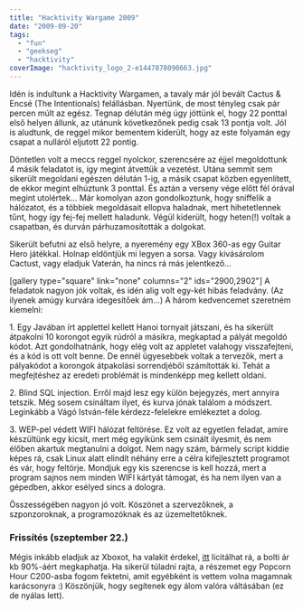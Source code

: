 ```yaml
---
title: "Hacktivity Wargame 2009"
date: "2009-09-20"
tags: 
  - "fun"
  - "geekseg"
  - "hacktivity"
coverImage: "hacktivity_logo_2-e1447878090663.jpg"
---
```


Idén is indultunk a Hacktivity Wargamen, a tavaly már jól bevált Cactus & Encsé (The Intentionals) felállásban. Nyertünk, de most tényleg csak pár percen múlt az egész. Tegnap délután még úgy jöttünk el, hogy 22 ponttal első helyen állunk, az utánunk következőnek pedig csak 13 pontja volt. Jól is aludtunk, de reggel mikor bementem kiderült, hogy az este folyamán egy csapat a nulláról eljutott 22 pontig.

Döntetlen volt a meccs reggel nyolckor, szerencsére az éjjel megoldottunk 4 másik feladatot is, így megint átvettük a vezetést. Utána semmit sem sikerült megoldani egészen délután 1-ig, a másik csapat közben egyenlített, de ekkor megint elhúztunk 3 ponttal. És aztán a verseny vége előtt fél órával megint utolértek... Már komolyan azon gondolkoztunk, hogy sniffelik a hálózatot, és a többiek megoldásait ellopva haladnak, mert hihetetlennek tűnt, hogy így fej-fej mellett haladunk. Végül kiderült, hogy heten(!) voltak a csapatban, és durván párhuzamosították a dolgokat.

Sikerült befutni az első helyre, a nyeremény egy XBox 360-as egy Guitar Hero játékkal. Holnap eldöntjük mi legyen a sorsa. Vagy kivásárolom Cactust, vagy eladjuk Vaterán, ha nincs rá más jelentkező...

\[gallery type="square" link="none" columns="2" ids="2900,2902"\] A feladatok nagyon jók voltak, és idén alig volt egy-két hibás feladvány. (Az ilyenek amúgy kurvára idegesítőek ám...) A három kedvencemet szeretném kiemelni:

1\. Egy Javában írt applettel kellett Hanoi tornyait játszani, és ha sikerült átpakolni 10 korongot egyik rúdról a másikra, megkaptad a pályát megoldó kódot. Azt gondolhatnánk, hogy elég volt az appletet valahogy visszafejteni, és a kód is ott volt benne. De ennél ügyesebbek voltak a tervezők, mert a pályakódot a korongok átpakolási sorrendjéből számították ki. Tehát a megfejtéshez az eredeti problémát is mindenképp meg kellett oldani.

2\. Blind SQL injection. Erről majd lesz egy külön bejegyzés, mert annyira tetszik. Még sosem csináltam ilyet, és kurva jónak találom a módszert. Leginkább a Vágó István-féle kérdezz-felelekre emlékeztet a dolog.

3\. WEP-pel védett WIFI hálózat feltörése. Ez volt az egyetlen feladat, amire készültünk egy kicsit, mert még egyikünk sem csinált ilyesmit, és nem élőben akartuk megtanulni a dolgot. Nem nagy szám, bármely script kiddie képes rá, csak Linux alatt elindít néhány erre a célra kifejlesztett programot és vár, hogy feltörje. Mondjuk egy kis szerencse is kell hozzá, mert a program sajnos nem minden WIFI kártyát támogat, és ha nem ilyen van a gépedben, akkor esélyed sincs a dologra.

Összességében nagyon jó volt. Köszönet a szervezőknek, a szponzoroknak, a programozóknak és az üzemeltetőknek.

### Frissítés (szeptember 22.)

Mégis inkább eladjuk az Xboxot, ha valakit érdekel, [itt](http://www.vatera.hu/uj_xbox_360_arcade_guitar_hero_metallica_153654359.html) licitálhat rá, a bolti ár kb 90%-áért megkaphatja. Ha sikerül túladni rajta, a részemet egy Popcorn Hour C200-asba fogom fektetni, amit egyébként is vettem volna magamnak karácsonyra :) Köszönjük, hogy segítenek egy álom valóra váltásában (ez de nyálas lett).
